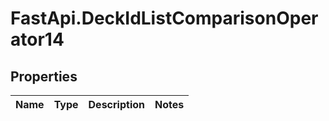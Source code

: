 # FastApi.DeckIdListComparisonOperator14

## Properties
Name | Type | Description | Notes
------------ | ------------- | ------------- | -------------

